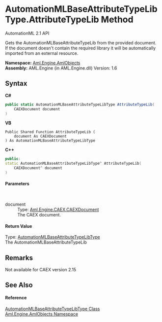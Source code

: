 # AutomationMLBaseAttributeTypeLibType.AttributeTypeLib Method 
AutomationML 2.1 API 

Gets the AutomationMLBaseAttributeTypeLib from the provided document. If the document doesn't contain the required library it will be automatically imported from an external resource.

**Namespace:**&nbsp;<a href="N_Aml_Engine_AmlObjects">Aml.Engine.AmlObjects</a><br />**Assembly:**&nbsp;AML.Engine (in AML.Engine.dll) Version: 1.6

## Syntax

**C#**<br />
``` C#
public static AutomationMLBaseAttributeTypeLibType AttributeTypeLib(
	CAEXDocument document
)
```

**VB**<br />
``` VB
Public Shared Function AttributeTypeLib ( 
	document As CAEXDocument
) As AutomationMLBaseAttributeTypeLibType
```

**C++**<br />
``` C++
public:
static AutomationMLBaseAttributeTypeLibType^ AttributeTypeLib(
	CAEXDocument^ document
)
```


#### Parameters
&nbsp;<dl><dt>document</dt><dd>Type: <a href="T_Aml_Engine_CAEX_CAEXDocument">Aml.Engine.CAEX.CAEXDocument</a><br />The CAEX document.</dd></dl>

#### Return Value
Type: <a href="T_Aml_Engine_AmlObjects_AutomationMLBaseAttributeTypeLibType">AutomationMLBaseAttributeTypeLibType</a><br />The AutomationMLBaseAttributeTypeLib

## Remarks
Not available for CAEX version 2.15

## See Also


#### Reference
<a href="T_Aml_Engine_AmlObjects_AutomationMLBaseAttributeTypeLibType">AutomationMLBaseAttributeTypeLibType Class</a><br /><a href="N_Aml_Engine_AmlObjects">Aml.Engine.AmlObjects Namespace</a><br />